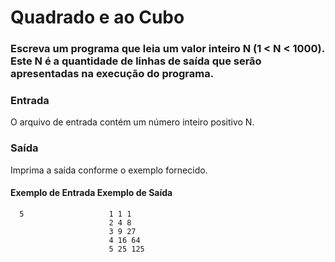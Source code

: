 # Quadrado e ao Cubo



### Escreva um programa que leia um valor inteiro N (1 < N < 1000). Este N é a quantidade de linhas de saída que serão apresentadas na execução do programa.

### Entrada
O arquivo de entrada contém um número inteiro positivo N.

### Saída
Imprima a saída conforme o exemplo fornecido.

#### Exemplo de Entrada	 Exemplo de Saída
      5                   1 1 1
                          2 4 8
                          3 9 27
                          4 16 64
                          5 25 125

                                    
